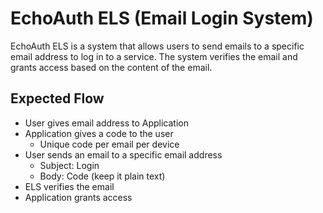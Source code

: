 # EchoAuth ELS (Email Login System)

EchoAuth ELS is a system that allows users to send emails to a specific email address to log in to a service. The system verifies the email and grants access based on the content of the email.

## Expected Flow

- User gives email address to Application
- Application gives a code to the user
  - Unique code per email per device
- User sends an email to a specific email address
  - Subject: Login
  - Body: Code (keep it plain text)
- ELS verifies the email
- Application grants access

